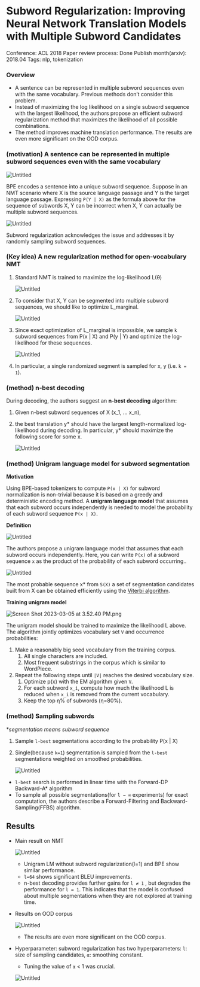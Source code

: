 # Subword Regularization: Improving Neural Network Translation Models with Multiple Subword Candidates

Conference: ACL 2018
Paper review process: Done
Publish month(arxiv): 2018.04
Tags: nlp, tokenization

### Overview

- A sentence can be represented in multiple subword sequences even with the same vocabulary. Previous methods don’t consider this problem.
- Instead of maximizing the log likelihood on a single subword sequence with the largest likelihood, the authors propose an efficient subword regularization method that maximizes the likelihood of all possible combinations.
- The method improves machine translation performance. The results are even more significant on the OOD corpus.

### (motivation) A sentence can be represented in multiple subword sequences even with the same vocabulary

![Untitled](Subword%20Regularization%20Improving%20Neural%20Network%20Tr%207f23ecbb8d904733816e65b805d87248/Untitled.png)

BPE encodes a sentence into a unique subword sequence. Suppose in an NMT scenario where X is the source language passage and Y is the target language passage. Expressing `P(Y | X)` as the formula above for the sequence of subwords X, Y can be incorrect when X, Y can actually be multiple subword sequences. 

![Untitled](Subword%20Regularization%20Improving%20Neural%20Network%20Tr%207f23ecbb8d904733816e65b805d87248/Untitled%201.png)

Subword regularization acknowledges the issue and addresses it by randomly sampling subword sequences.

### (Key idea) A new regularization method for open-vocabulary NMT

1. Standard NMT is trained to maximize the log-likelihood L(θ)
    
    ![Untitled](Subword%20Regularization%20Improving%20Neural%20Network%20Tr%207f23ecbb8d904733816e65b805d87248/Untitled%202.png)
    
2. To consider that X, Y can be segmented into multiple subword sequences, we should like to optimize L_marginal.
    
    ![Untitled](Subword%20Regularization%20Improving%20Neural%20Network%20Tr%207f23ecbb8d904733816e65b805d87248/Untitled%203.png)
    
3. Since exact optimization of L_marginal is impossible, we sample `k` subword sequences from P(x | X) and P(y | Y) and optimize the log-likelihood for these sequences. 
    
    ![Untitled](Subword%20Regularization%20Improving%20Neural%20Network%20Tr%207f23ecbb8d904733816e65b805d87248/Untitled%204.png)
    
4. In particular, a single randomized segment is sampled for x, y (i.e. `k = 1`).

### (method) n-best decoding

During decoding, the authors suggest an **n-best decoding** algorithm:

1. Given n-best subword sequences of X (x_1, … x_n), 
2. the best translation y* should have the largest length-normalized log-likelihood during decoding. In particular, y* should maximize the following score for some x.
    
    ![Untitled](Subword%20Regularization%20Improving%20Neural%20Network%20Tr%207f23ecbb8d904733816e65b805d87248/Untitled%205.png)
    

### (method) Unigram language model for subword segmentation

**Motivation**

Using BPE-based tokenizers to compute `P(x | X)` for subword normalization is non-trivial because it is based on a greedy and deterministic encoding method. A **unigram language model** that assumes that each subword occurs independently is needed to model the probability of each subword sequence `P(x | X)`.

**Definition**

![Untitled](Subword%20Regularization%20Improving%20Neural%20Network%20Tr%207f23ecbb8d904733816e65b805d87248/Untitled%206.png)

The authors propose a unigram language model that assumes that each subword occurs independently. Here, you can write `P(x)` of a subword sequence `x` as the product of the probability of each subword occurring..

![Untitled](Subword%20Regularization%20Improving%20Neural%20Network%20Tr%207f23ecbb8d904733816e65b805d87248/Untitled%207.png)

The most probable sequence x* from `S(X)` a set of segmentation candidates built from X can be obtained efficiently using the [Viterbi algorithm](https://ratsgo.github.io/data%20structure&algorithm/2017/11/14/viterbi/).

**Training unigram model**

![Screen Shot 2023-03-05 at 3.52.40 PM.png](Subword%20Regularization%20Improving%20Neural%20Network%20Tr%207f23ecbb8d904733816e65b805d87248/Screen_Shot_2023-03-05_at_3.52.40_PM.png)

The unigram model should be trained to maximize the likelihood L above. The algorithm jointly optimizes vocabulary set `V` and occurrence probabilities:

1. Make a reasonably big seed vocabulary from the training corpus.
    1. All single characters are included.
    2. Most frequent substrings in the corpus which is similar to WordPiece. 
2. Repeat the following steps until `|V|` reaches the desired vocabulary size.
    1. Optimize p(x) with the EM algorithm given `V`.
    2. For each subword `x_i`, compute how much the likelihood L is reduced when `x_i` is removed from the current vocabulary. 
    3. Keep the top η% of subwords (η=80%). 

### (method) **Sampling subwords**

**segmentation means subword sequence*

1. Sample `l-best` segmentations according to the probability P(x | X)
2. Single(because `k=1`) segmentation is sampled from the `l-best` segmentations weighted on smoothed probabilities.
    
    ![Untitled](Subword%20Regularization%20Improving%20Neural%20Network%20Tr%207f23ecbb8d904733816e65b805d87248/Untitled%208.png)
    

- `l-best` search is performed in linear time with the Forward-DP Backward-A* algorithm
- To sample all possible segmentations(for `l → ∞` experiments) for exact computation, the authors describe a Forward-Filtering and Backward-Sampling(FFBS) algorithm.

## Results

- Main result on NMT
    
    ![Untitled](Subword%20Regularization%20Improving%20Neural%20Network%20Tr%207f23ecbb8d904733816e65b805d87248/Untitled%209.png)
    
    - Unigram LM without subword regularization(l=1) and BPE show similar performance.
    - `l=64` shows significant BLEU improvements.
    - n-best decoding provides further gains for `l ≠ 1` , but degrades the performance for `l = 1`. This indicates that the model is confused about multiple segmentations when they are not explored at training time.
- Results on OOD corpus
    
    ![Untitled](Subword%20Regularization%20Improving%20Neural%20Network%20Tr%207f23ecbb8d904733816e65b805d87248/Untitled%2010.png)
    
    - The results are even more significant on the OOD corpus.
- Hyperparameter: subword regularization has two hyperparameters: `l`: size of sampling candidates, `α`: smoothing constant.
    - Tuning the value of `α` < 1 was crucial.
    
    ![Untitled](Subword%20Regularization%20Improving%20Neural%20Network%20Tr%207f23ecbb8d904733816e65b805d87248/Untitled%2011.png)